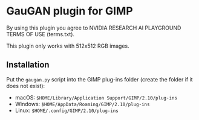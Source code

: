 # GauGAN plugin for GIMP

By using this plugin you agree to NVIDIA RESEARCH AI PLAYGROUND TERMS OF USE (terms.txt).

This plugin only works with 512x512 RGB images.

## Installation

Put the `gaugan.py` script into the GIMP plug-ins folder (create the folder if it does not exist):

* macOS: `$HOME/Library/Application Support/GIMP/2.10/plug-ins`
* Windows: `$HOME/AppData/Roaming/GIMP/2.10/plug-ins`
* Linux: `$HOME/.config/GIMP/2.10/plug-ins`
